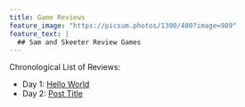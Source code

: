 ```yaml
---
title: Game Reviews
feature_image: "https://picsum.photos/1300/400?image=989"
feature_text: |
  ## Sam and Skeeter Review Games
---
```


Chronological List of Reviews:

- Day 1: [Hello World](/hello-world)
- Day 2: [Post Title]()